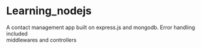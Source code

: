 # Learning_nodejs
A contact management app built on express.js and mongodb.
Error handling included                                                                                                                                               
middlewares and controllers
